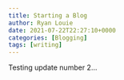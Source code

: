 ```yaml
---
title: Starting a Blog
author: Ryan Louie
date: 2021-07-22T22:27:10+0000
categories: [Blogging]
tags: [writing]
---
```


Testing update number 2...
